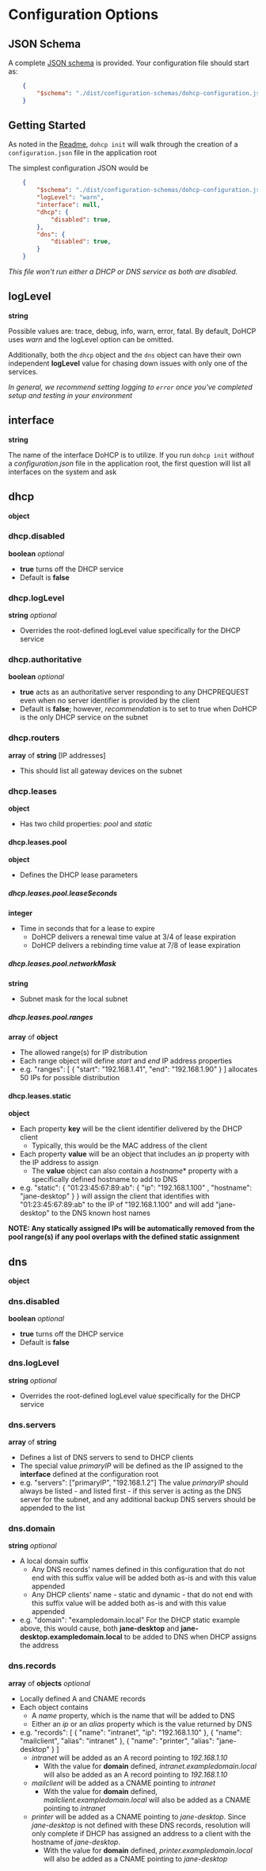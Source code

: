 # Configuration Options

## JSON Schema

A complete [JSON schema](https://json-schema.org/) is provided.
Your configuration file should start as:

```json
    {
        "$schema": "./dist/configuration-schemas/dohcp-configuration.json"
    }
```

## Getting Started

As noted in the [Readme](./Readme.md), `dohcp init` will walk through the creation of a `configuration.json` file in the application root

The simplest configuration JSON would be

```json
    {
        "$schema": "./dist/configuration-schemas/dohcp-configuration.json",
        "logLevel": "warn",
        "interface": null,
        "dhcp": {
            "disabled": true,
        },
        "dns": {
            "disabled": true,
        }
    }
```
*This file won't run either a DHCP or DNS service as both are disabled.*

## logLevel
**string**

Possible values are: trace, debug, info, warn, error, fatal.
By default, DoHCP uses *warn* and the logLevel option can be omitted.

Additionally, both the `dhcp` object and the `dns` object can have their own independent **logLevel** value for chasing down issues with only one of the services.

*In general, we recommend setting logging to `error` once you've completed setup and testing in your environment*

## interface
**string**

The name of the interface DoHCP is to utilize.
If you run `dohcp init` *without* a *configuration.json* file in the application root, the first question will list all interfaces on the system and ask

## dhcp
**object**

### dhcp.disabled
**boolean**
*optional*

+ **true** turns off the DHCP service
+ Default is **false**

### dhcp.logLevel
**string**
*optional*

+ Overrides the root-defined logLevel value specifically for the DHCP service

### dhcp.authoritative
**boolean**
*optional*

+ **true** acts as an authoritative server responding to any DHCPREQUEST even when no server identifier is provided by the client
+ Default is **false**; however, *recommendation* is to set to true when DoHCP is the only DHCP service on the subnet

### dhcp.routers
**array** of **string** [IP addresses]

+ This should list all gateway devices on the subnet

### dhcp.leases
**object**

+ Has two child properties: *pool* and *static*

#### dhcp.leases.pool
**object**

+ Defines the DHCP lease parameters

##### dhcp.leases.pool.leaseSeconds
**integer**

+ Time in seconds that for a lease to expire
    + DoHCP delivers a renewal time value at 3/4 of lease expiration
    + DoHCP delivers a rebinding time value at 7/8 of lease expiration

##### dhcp.leases.pool.networkMask
**string**

+ Subnet mask for the local subnet

##### dhcp.leases.pool.ranges
**array** of **object**

+ The allowed range(s) for IP distribution
+ Each range object will define *start* and *end* IP address properties
+ e.g.
        "ranges": [
            { "start": "192.168.1.41", "end": "192.168.1.90" }
        ]
     allocates 50 IPs for possible distribution

#### dhcp.leases.static
**object**

+ Each property **key** will be the client identifier delivered by the DHCP client
    + Typically, this would be the MAC address of the client
+ Each property **value** will be an object that includes an *ip* property with the IP address to assign
    + The **value** object can also contain a *hostname** property with a specifically defined hostname to add to DNS
+ e.g.
        "static": {
            "01:23:45:67:89:ab": { "ip": "192.168.1.100" , "hostname": "jane-desktop" }
        }
    will assign the client that identifies with "01:23:45:67:89:ab" to the IP of "192.168.1.100" and will add "jane-desktop" to the DNS known host names


**NOTE: Any statically assigned IPs will be automatically removed from the pool range(s) if any pool overlaps with the defined static assignment**

## dns
**object**

### dns.disabled
**boolean**
*optional*

+ **true** turns off the DHCP service
+ Default is **false**

### dns.logLevel
**string**
*optional*

+ Overrides the root-defined logLevel value specifically for the DHCP service

### dns.servers
**array** of **string**

+ Defines a list of DNS servers to send to DHCP clients
+ The special value *primaryIP* will be defined as the IP assigned to the **interface** defined at the configuration root
+ e.g.
        "servers": ["primaryIP", "192.168.1.2"]
    The value *primaryIP* should always be listed - and listed first - if this server is acting as the DNS server for the subnet, and any additional backup DNS servers should be appended to the list

### dns.domain
**string**
*optional*

+ A local domain suffix
    + Any DNS records' names defined in this configuration that do not end with this suffix value will be added both as-is and with this value appended
    + Any DHCP clients' name - static and dynamic - that do not end with this suffix value will be added both as-is and with this value appended
+ e.g.
        "domain": "exampledomain.local"
    For the DHCP static example above, this would cause, both **jane-desktop** and **jane-desktop.exampledomain.local** to be added to DNS when DHCP assigns the address

### dns.records
**array** of **objects**
*optional*

+ Locally defined A and CNAME records
+ Each object contains
    + A *name* property, which is the name that will be added to DNS
    + Either an *ip* or an *alias* property which is the value returned by DNS
+ e.g.
        "records": [
            { "name": "intranet", "ip": "192.168.1.10" },
            { "name": "mailclient", "alias": "intranet" },
            { "name": "printer", "alias": "jane-desktop" }
        ]
    + *intranet* will be added as an A record pointing to *192.168.1.10*
        + With the value for **domain** defined, *intranet.exampledomain.local* will also be added as an A record pointing to *192.168.1.10*
    + *mailclient* will be added as a CNAME pointing to *intranet*
        + With the value for **domain** defined, *mailclient.exampledomain.local* will also be added as a CNAME pointing to *intranet*
    + *printer* will be added as a CNAME pointing to *jane-desktop*. Since *jane-desktop* is not defined with these DNS records, resolution will only complete if DHCP has assigned an address to a client with the hostname of *jane-desktop*.
        + With the value for **domain** defined, *printer.exampledomain.local* will also be added as a CNAME pointing to *jane-desktop*

